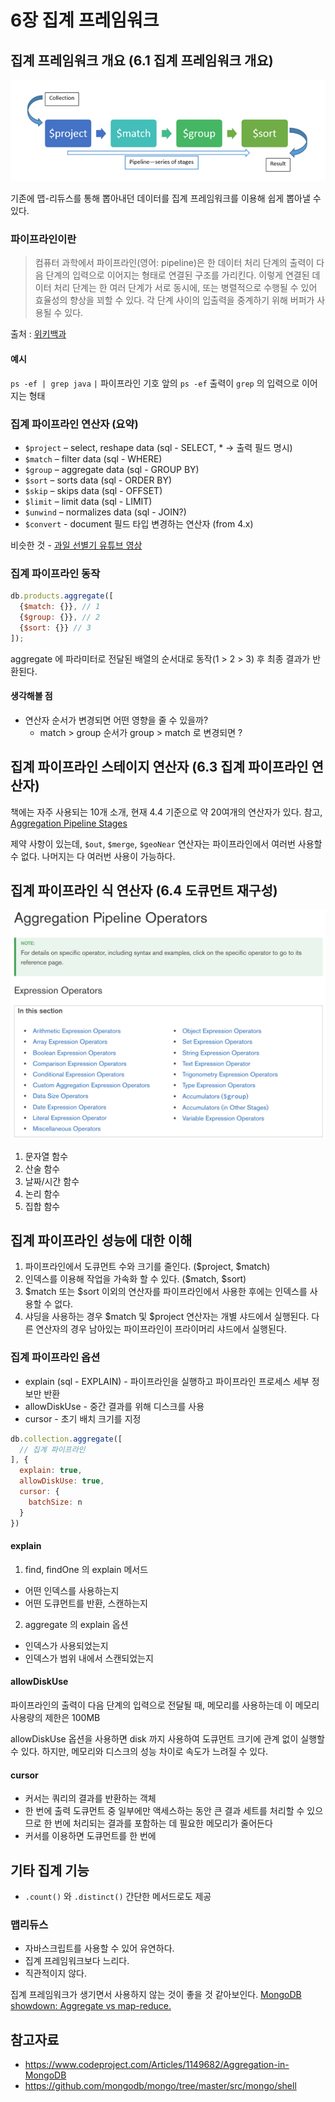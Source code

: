# 6장 집계 프레임워크

## 집계 프레임워크 개요 (6.1 집계 프레임워크 개요)

<img alt="pipeline" src="./img/pipeline.png"/>

기존에 맵-리듀스를 통해 뽑아내던 데이터를 집계 프레임워크를 이용해 쉽게 뽑아낼 수 있다.

### 파이프라인이란

> 컴퓨터 과학에서 파이프라인(영어: pipeline)은 한 데이터 처리 단계의 출력이 다음 단계의 입력으로 이어지는 형태로 연결된 구조를 가리킨다. 이렇게 연결된 데이터 처리 단계는 한 여러 단계가 서로 동시에, 또는 병렬적으로 수행될 수 있어 효율성의 향상을 꾀할 수 있다. 각 단계 사이의 입출력을 중계하기 위해 버퍼가 사용될 수 있다.

출처 : [위키백과](https://ko.wikipedia.org/wiki/%ED%8C%8C%EC%9D%B4%ED%94%84%EB%9D%BC%EC%9D%B8_(%EC%BB%B4%ED%93%A8%ED%8C%85))

#### 예시
``ps -ef | grep java``
`|` 파이프라인 기호 앞의 `ps -ef` 출력이 `grep` 의 입력으로 이어지는 형태

### 집계 파이프라인 연산자 (요약)
* `$project` – select, reshape data (sql - SELECT, * -> 출력 필드 명시)
* `$match` – filter data (sql - WHERE)
* `$group` – aggregate data (sql - GROUP BY)
* `$sort` – sorts data (sql - ORDER BY)
* `$skip` – skips data (sql - OFFSET)
* `$limit` – limit data (sql - LIMIT)
* `$unwind` – normalizes data (sql - JOIN?)
* `$convert` - document 필드 타입 변경하는 연산자 (from 4.x)

비슷한 것 - [과일 선별기 유튜브 영상](https://www.youtube.com/embed/_OGiqCw-J_U?start=28)

### 집계 파이프라인 동작

```javascript
db.products.aggregate([
  {$match: {}}, // 1
  {$group: {}}, // 2
  {$sort: {}} // 3
]);
```

aggregate 에 파라미터로 전달된 배열의 순서대로 동작(1 > 2 > 3) 후 최종 결과가 반환된다.

#### 생각해볼 점
* 연산자 순서가 변경되면 어떤 영향을 줄 수 있을까?
    - match > group 순서가 group > match 로 변경되면 ?

## 집계 파이프라인 스테이지 연산자 (6.3 집계 파이프라인 연산자)

책에는 자주 사용되는 10개 소개, 현재 4.4 기준으로 약 20여개의 연산자가 있다. 참고, [Aggregation Pipeline Stages](https://docs.mongodb.com/manual/reference/operator/aggregation-pipeline/#aggregation-pipeline-stages)

제약 사항이 있는데, `$out`, `$merge`, `$geoNear` 연산자는 파이프라인에서 여러번 사용할 수 없다. 나머지는 다 여러번 사용이 가능하다.

## 집계 파이프라인 식 연산자 (6.4 도큐먼트 재구성)

<img alt="expression" src="./img/expression_operator.png"/>

1. 문자열 함수
2. 산술 함수
3. 날짜/시간 함수
4. 논리 함수
5. 집합 함수

## 집계 파이프라인 성능에 대한 이해

1. 파이프라인에서 도큐먼트 수와 크기를 줄인다. ($project, $match)
2. 인덱스를 이용해 작업을 가속화 할 수 있다. ($match, $sort)
3. $match 또는 $sort 이외의 연산자를 파이프라인에서 사용한 후에는 인덱스를 사용할 수 없다.
4. 샤딩을 사용하는 경우 $match 및 $project 연산자는 개별 샤드에서 실행된다. 다른 연산자의 경우 남아있는 파이프라인이 프라이머리 샤드에서 실행된다.

### 집계 파이프라인 옵션

* explain (sql - EXPLAIN) - 파이프라인을 실행하고 파이프라인 프로세스 세부 정보만 반환
* allowDiskUse - 중간 결과를 위해 디스크를 사용
* cursor - 초기 배치 크기를 지정

```javascript
db.collection.aggregate([
  // 집계 파이프라인
], {
  explain: true,
  allowDiskUse: true,
  cursor: {
    batchSize: n
  }
})
```

#### explain
1. find, findOne 의 explain 메서드
* 어떤 인덱스를 사용하는지
* 어떤 도큐먼트를 반환, 스캔하는지

2. aggregate 의 explain 옵션
* 인덱스가 사용되었는지
* 인덱스가 범위 내에서 스캔되었는지

#### allowDiskUse
파이프라인의 출력이 다음 단계의 입력으로 전달될 때, 메모리를 사용하는데 이 메모리 사용량의 제한은 100MB

allowDiskUse 옵션을 사용하면 disk 까지 사용하여 도큐먼트 크기에 관계 없이 실행할 수 있다. 하지만, 메모리와 디스크의 성능 차이로 속도가 느려질 수 있다.

#### cursor
* 커서는 쿼리의 결과를 반환하는 객체
* 한 번에 출력 도큐먼트 중 일부에만 액세스하는 동안 큰 결과 세트를 처리할 수 있으므로 한 번에 처리되는 결과를 포함하는 데 필요한 메모리가 줄어든다
* 커서를 이용하면 도큐먼트를 한 번에 

## 기타 집계 기능

* `.count()` 와 `.distinct()` 간단한 메서드로도 제공

### 맵리듀스

* 자바스크립트를 사용할 수 있어 유연하다.
* 집계 프레임워크보다 느리다.
* 직관적이지 않다.

집계 프레임워크가 생기면서 사용하지 않는 것이 좋을 것 같아보인다. [MongoDB showdown: Aggregate vs map-reduce.](https://sysdig.com/blog/mongodb-showdown-aggregate-vs-map-reduce/#:~:text=Map%2Dreduce%20is%20a%20common,promises%20to%20be%20much%20faster.)


## 참고자료
* https://www.codeproject.com/Articles/1149682/Aggregation-in-MongoDB
* https://github.com/mongodb/mongo/tree/master/src/mongo/shell
